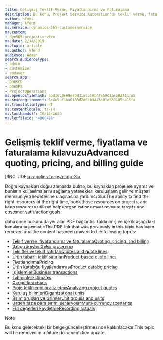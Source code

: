 ```yaml
---
title: Gelişmiş Teklif Verme, Fiyatlandırma ve Faturalama
description: Bu konu, Project Service Automation'da teklif verme, faturalama ve fiyatlandırma hakkında bilgiler sağlar.
author: kfend
manager: kfend
ms.service: dynamics-365-customerservice
ms.custom:
- dyn365-projectservice
ms.date: 2/14/2019
ms.topic: article
ms.author: kfend
audience: Admin
search.audienceType:
- admin
- customizer
- enduser
search.app:
- D365CE
- D365PS
- ProjectOperations
ms.openlocfilehash: 80d16c0ee9e79d31a52f0b47e59d1b7603f117a5
ms.sourcegitcommit: 5c4c9bf3ba018562d6cb3443c01d550489c415fa
ms.translationtype: HT
ms.contentlocale: tr-TR
ms.lasthandoff: 10/16/2020
ms.locfileid: "4086426"
---
```

# <a name="advanced-quoting-pricing-and-billing-guide"></a><span data-ttu-id="d2e69-103">Gelişmiş teklif verme, fiyatlama ve faturalama kılavuzu</span><span class="sxs-lookup"><span data-stu-id="d2e69-103">Advanced quoting, pricing, and billing guide</span></span>

[!INCLUDE[cc-applies-to-psa-app-3.x](../../includes/cc-applies-to-psa-app-3x.md)]

<span data-ttu-id="d2e69-104">Doğru kaynakları doğru zamanda bulma, bu kaynakları projelere ayırma ve bunların kullanılmalarını sağlama yetenekleri kuruluşların gelir ve müşteri memnuniyeti hedeflerine ulaşmasına yardımcı olur.</span><span class="sxs-lookup"><span data-stu-id="d2e69-104">The ability to find the right resources at the right time, book those resources on projects, and keep resources utilized helps organizations meet revenue targets and customer satisfaction goals.</span></span> 

<span data-ttu-id="d2e69-105">daha önce bu konuda yer alan PDF bağlantısı kaldırılmış ve içerik aşağıdaki konulara taşınmıştır:</span><span class="sxs-lookup"><span data-stu-id="d2e69-105">The PDF link that was previously in this topic has been removed and the content has been moved to the following topics:</span></span>

- [<span data-ttu-id="d2e69-106">Teklif verme, fiyatlandırma ve faturalama</span><span class="sxs-lookup"><span data-stu-id="d2e69-106">Quoting, pricing, and billing</span></span>](../quote-bill-price.md)
- [<span data-ttu-id="d2e69-107">Satış süreçleri</span><span class="sxs-lookup"><span data-stu-id="d2e69-107">Sales processes</span></span>](../basic-sales-process.md)
- [<span data-ttu-id="d2e69-108">Teklifler ve teklif satırları</span><span class="sxs-lookup"><span data-stu-id="d2e69-108">Quotes and quote lines</span></span>](../basic-quote-lines.md)
- [<span data-ttu-id="d2e69-109">Ürün tabanlı teklif satırları</span><span class="sxs-lookup"><span data-stu-id="d2e69-109">Product-based quote lines</span></span>](../product-based-quote-lines.md)
- [<span data-ttu-id="d2e69-110">Fiyatlandırma</span><span class="sxs-lookup"><span data-stu-id="d2e69-110">Pricing</span></span>](../basic-pricing.md)
- [<span data-ttu-id="d2e69-111">Ürün kataloğu fiyatlandırması</span><span class="sxs-lookup"><span data-stu-id="d2e69-111">Product catalog pricing</span></span>](../product-catalog-pricing.md)
- [<span data-ttu-id="d2e69-112">İş işlemleri</span><span class="sxs-lookup"><span data-stu-id="d2e69-112">Business transactions</span></span>](../basic-business-transactions.md)
- [<span data-ttu-id="d2e69-113">Tahminler</span><span class="sxs-lookup"><span data-stu-id="d2e69-113">Estimates</span></span>](../estimates.md)
- [<span data-ttu-id="d2e69-114">Gerçekler</span><span class="sxs-lookup"><span data-stu-id="d2e69-114">Actuals</span></span>](../actuals.md)
- [<span data-ttu-id="d2e69-115">Proje tekliflerini analiz etme</span><span class="sxs-lookup"><span data-stu-id="d2e69-115">Analyzing project quotes</span></span>](../basic-analyzing-quotes.md)
- [<span data-ttu-id="d2e69-116">Kuruluş birimleri</span><span class="sxs-lookup"><span data-stu-id="d2e69-116">Organizational units</span></span>](../advanced-organizational.md)
- [<span data-ttu-id="d2e69-117">Birim grupları ve birimler</span><span class="sxs-lookup"><span data-stu-id="d2e69-117">Unit groups and units</span></span>](../advanced-units.md)
- [<span data-ttu-id="d2e69-118">Birden fazla para birimi senaryoları</span><span class="sxs-lookup"><span data-stu-id="d2e69-118">Multi-currency scenarios</span></span>](../advanced-currency.md)
- [<span data-ttu-id="d2e69-119">Fiili değerleri kaydetme</span><span class="sxs-lookup"><span data-stu-id="d2e69-119">Recording actuals</span></span>](../advanced-actuals.md)

> [!NOTE]
> <span data-ttu-id="d2e69-120">Bu konu gelecekteki bir belge güncelleştirmesinde kaldırılacaktır.</span><span class="sxs-lookup"><span data-stu-id="d2e69-120">This topic will be removed in a future documentation update.</span></span> 
